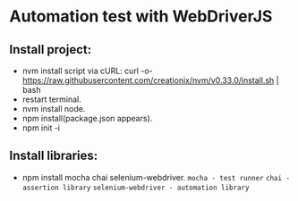 # Automation test with WebDriverJS

## Install project:
+ nvm install script via cURL:                                                                    curl -o- https://raw.githubusercontent.com/creationix/nvm/v0.33.0/install.sh | bash
+ restart terminal.
+ nvm install node.
+ npm install(package.json appears).
+ npm init -i

## Install libraries:
+ npm install mocha chai selenium-webdriver.
` mocha - test runner `
` chai - assertion library `
` selenium-webdriver - automation library `